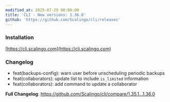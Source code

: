 ```yaml
---
modified_at: 2025-07-29 00:00:00
title: 'CLI - New versions: 1.36.0'
github: 'https://github.com/Scalingo/cli/releases'
---
```


### Installation

[https://cli.scalingo.com](https://cli.scalingo.com)

### Changelog

* feat(backups-config): warn user before unscheduling periodic backups
* feat(collaborators): update list to include `is_limited` information
* feat(collaborators): add command to update a collaborator

**Full Changelog**: https://github.com/Scalingo/cli/compare/1.35.1...1.36.0
